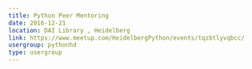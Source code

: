 ```yaml
---
title: Python Peer Mentoring
date: 2016-12-21
location: DAI Library , Heidelberg
link: https://www.meetup.com/HeidelbergPython/events/tqzbtlyvqbcc/
usergroup: pythonhd
type: usergroup
---
```

